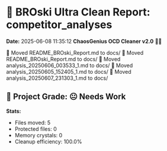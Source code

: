 # 🧹 BROski Ultra Clean Report: competitor_analyses
**Date:** 2025-06-08 11:35:12
**ChaosGenius OCD Cleaner v2.0** 🧠💜

📁 Moved README_BROski_Report.md to docs/
📁 Moved README_BROski_Report.md to docs/
📁 Moved analysis_20250606_003533_1.md to docs/
📁 Moved analysis_20250605_152405_1.md to docs/
📁 Moved analysis_20250607_231303_1.md to docs/

## 🧠 Project Grade: 😐 Needs Work
**Stats:**
- Files moved: 5
- Protected files: 0
- Memory crystals: 0
- Cleanup efficiency: 100.0%